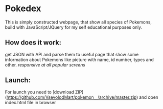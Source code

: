 # Pokedex

This is simply constructed webpage, that show all species of Pokemons, build with JavaScript/JQuery for my self educational purposes only.

## How does it work:
get JSON with API and parse them to useful page that show some information about Pokemons like picture with name, id number, types and other.
_responsive at all popular screens_
## Launch:
For launch you need to [download ZIP] (https://github.com/VsevolodMart/pokemon__/archive/master.zip) and open index.html file in browser 
